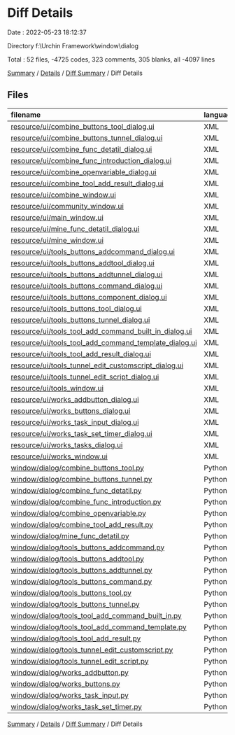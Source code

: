 # Diff Details

Date : 2022-05-23 18:12:37

Directory f:\Urchin Framework\window\dialog

Total : 52 files,  -4725 codes, 323 comments, 305 blanks, all -4097 lines

[Summary](results.md) / [Details](details.md) / [Diff Summary](diff.md) / Diff Details

## Files
| filename | language | code | comment | blank | total |
| :--- | :--- | ---: | ---: | ---: | ---: |
| [resource/ui/combine_buttons_tool_dialog.ui](/resource/ui/combine_buttons_tool_dialog.ui) | XML | -182 | 0 | -1 | -183 |
| [resource/ui/combine_buttons_tunnel_dialog.ui](/resource/ui/combine_buttons_tunnel_dialog.ui) | XML | -201 | 0 | -1 | -202 |
| [resource/ui/combine_func_detatil_dialog.ui](/resource/ui/combine_func_detatil_dialog.ui) | XML | -120 | 0 | -1 | -121 |
| [resource/ui/combine_func_introduction_dialog.ui](/resource/ui/combine_func_introduction_dialog.ui) | XML | -132 | 0 | -1 | -133 |
| [resource/ui/combine_openvariable_dialog.ui](/resource/ui/combine_openvariable_dialog.ui) | XML | -105 | 0 | -1 | -106 |
| [resource/ui/combine_tool_add_result_dialog.ui](/resource/ui/combine_tool_add_result_dialog.ui) | XML | -121 | 0 | -1 | -122 |
| [resource/ui/combine_window.ui](/resource/ui/combine_window.ui) | XML | -232 | 0 | -1 | -233 |
| [resource/ui/community_window.ui](/resource/ui/community_window.ui) | XML | -217 | 0 | -1 | -218 |
| [resource/ui/main_window.ui](/resource/ui/main_window.ui) | XML | -551 | 0 | -1 | -552 |
| [resource/ui/mine_func_detatil_dialog.ui](/resource/ui/mine_func_detatil_dialog.ui) | XML | -150 | 0 | -1 | -151 |
| [resource/ui/mine_window.ui](/resource/ui/mine_window.ui) | XML | -202 | 0 | -1 | -203 |
| [resource/ui/tools_buttons_addcommand_dialog.ui](/resource/ui/tools_buttons_addcommand_dialog.ui) | XML | -320 | 0 | -1 | -321 |
| [resource/ui/tools_buttons_addtool_dialog.ui](/resource/ui/tools_buttons_addtool_dialog.ui) | XML | -440 | 0 | -1 | -441 |
| [resource/ui/tools_buttons_addtunnel_dialog.ui](/resource/ui/tools_buttons_addtunnel_dialog.ui) | XML | -392 | 0 | -1 | -393 |
| [resource/ui/tools_buttons_command_dialog.ui](/resource/ui/tools_buttons_command_dialog.ui) | XML | -345 | 0 | -1 | -346 |
| [resource/ui/tools_buttons_component_dialog.ui](/resource/ui/tools_buttons_component_dialog.ui) | XML | -424 | 0 | -1 | -425 |
| [resource/ui/tools_buttons_tool_dialog.ui](/resource/ui/tools_buttons_tool_dialog.ui) | XML | -456 | 0 | -1 | -457 |
| [resource/ui/tools_buttons_tunnel_dialog.ui](/resource/ui/tools_buttons_tunnel_dialog.ui) | XML | -396 | 0 | -1 | -397 |
| [resource/ui/tools_tool_add_command_built_in_dialog.ui](/resource/ui/tools_tool_add_command_built_in_dialog.ui) | XML | -121 | 0 | -1 | -122 |
| [resource/ui/tools_tool_add_command_template_dialog.ui](/resource/ui/tools_tool_add_command_template_dialog.ui) | XML | -220 | 0 | -1 | -221 |
| [resource/ui/tools_tool_add_result_dialog.ui](/resource/ui/tools_tool_add_result_dialog.ui) | XML | -121 | 0 | -1 | -122 |
| [resource/ui/tools_tunnel_edit_customscript_dialog.ui](/resource/ui/tools_tunnel_edit_customscript_dialog.ui) | XML | -101 | 0 | -1 | -102 |
| [resource/ui/tools_tunnel_edit_script_dialog.ui](/resource/ui/tools_tunnel_edit_script_dialog.ui) | XML | -153 | 0 | -1 | -154 |
| [resource/ui/tools_window.ui](/resource/ui/tools_window.ui) | XML | -461 | 0 | -1 | -462 |
| [resource/ui/works_addbutton_dialog.ui](/resource/ui/works_addbutton_dialog.ui) | XML | -111 | 0 | -1 | -112 |
| [resource/ui/works_buttons_dialog.ui](/resource/ui/works_buttons_dialog.ui) | XML | -113 | 0 | -1 | -114 |
| [resource/ui/works_task_input_dialog.ui](/resource/ui/works_task_input_dialog.ui) | XML | -142 | 0 | -1 | -143 |
| [resource/ui/works_task_set_timer_dialog.ui](/resource/ui/works_task_set_timer_dialog.ui) | XML | -168 | 0 | -1 | -169 |
| [resource/ui/works_tasks_dialog.ui](/resource/ui/works_task_result_dialog.ui) | XML | -114 | 0 | -1 | -115 |
| [resource/ui/works_window.ui](/resource/ui/works_window.ui) | XML | -321 | 0 | -1 | -322 |
| [window/dialog/combine_buttons_tool.py](/window/dialog/combine_buttons_tool.py) | Python | 135 | 49 | 21 | 205 |
| [window/dialog/combine_buttons_tunnel.py](/window/dialog/combine_buttons_tunnel.py) | Python | 183 | 27 | 19 | 229 |
| [window/dialog/combine_func_detatil.py](/window/dialog/combine_func_detatil.py) | Python | 76 | 1 | 13 | 90 |
| [window/dialog/combine_func_introduction.py](/window/dialog/combine_func_introduction.py) | Python | 34 | 0 | 11 | 45 |
| [window/dialog/combine_openvariable.py](/window/dialog/combine_openvariable.py) | Python | 144 | 15 | 24 | 183 |
| [window/dialog/combine_tool_add_result.py](/window/dialog/combine_tool_add_result.py) | Python | 23 | 0 | 9 | 32 |
| [window/dialog/mine_func_detatil.py](/window/dialog/mine_func_detatil.py) | Python | 70 | 1 | 12 | 83 |
| [window/dialog/tools_buttons_addcommand.py](/window/dialog/tools_buttons_addcommand.py) | Python | 114 | 17 | 15 | 146 |
| [window/dialog/tools_buttons_addtool.py](/window/dialog/tools_buttons_addtool.py) | Python | 278 | 37 | 33 | 348 |
| [window/dialog/tools_buttons_addtunnel.py](/window/dialog/tools_buttons_addtunnel.py) | Python | 117 | 16 | 17 | 150 |
| [window/dialog/tools_buttons_command.py](/window/dialog/tools_buttons_command.py) | Python | 220 | 39 | 20 | 279 |
| [window/dialog/tools_buttons_tool.py](/window/dialog/tools_buttons_tool.py) | Python | 446 | 71 | 39 | 556 |
| [window/dialog/tools_buttons_tunnel.py](/window/dialog/tools_buttons_tunnel.py) | Python | 217 | 28 | 20 | 265 |
| [window/dialog/tools_tool_add_command_built_in.py](/window/dialog/tools_tool_add_command_built_in.py) | Python | 31 | 0 | 9 | 40 |
| [window/dialog/tools_tool_add_command_template.py](/window/dialog/tools_tool_add_command_template.py) | Python | 31 | 2 | 9 | 42 |
| [window/dialog/tools_tool_add_result.py](/window/dialog/tools_tool_add_result.py) | Python | 23 | 0 | 9 | 32 |
| [window/dialog/tools_tunnel_edit_customscript.py](/window/dialog/tools_tunnel_edit_customscript.py) | Python | 48 | 1 | 9 | 58 |
| [window/dialog/tools_tunnel_edit_script.py](/window/dialog/tools_tunnel_edit_script.py) | Python | 87 | 2 | 11 | 100 |
| [window/dialog/works_addbutton.py](/window/dialog/works_addbutton.py) | Python | 12 | 1 | 6 | 19 |
| [window/dialog/works_buttons.py](/window/dialog/works_buttons.py) | Python | 12 | 1 | 6 | 19 |
| [window/dialog/works_task_input.py](/window/dialog/works_task_input.py) | Python | 90 | 5 | 14 | 109 |
| [window/dialog/works_task_set_timer.py](/window/dialog/works_task_set_timer.py) | Python | 16 | 10 | 9 | 35 |

[Summary](results.md) / [Details](details.md) / [Diff Summary](diff.md) / Diff Details